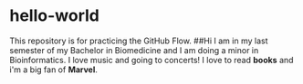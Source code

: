 # hello-world
This repository is for practicing the GitHub Flow.
##Hi I am in my last semester of my Bachelor in Biomedicine and I am doing a minor in Bioinformatics.  I love music and going to concerts! 
I love to read **books** and i'm a big fan of __Marvel__.

